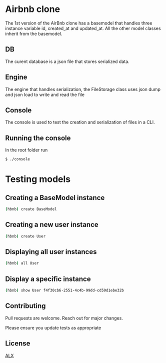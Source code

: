 # Airbnb clone

The 1st version of the AirBnb clone has a basemodel that handles three instance variable id, created_at and updated_at. All the other model classes inherit from the basemodel.

## DB
The curent database is a json file that stores serialized data.

## Engine
The engine that handles serialization, the FileStorage class uses json dump and json load to write and read the file

## Console
The console is used to test the creation and serialization of files in a CLI.

## Running the console
In the root folder run
```bash
$ ./console
```

# Testing models
## Creating a BaseModel instance

```bash
(hbnb) create BaseModel
```
## Creating a new user instance

```bash
(hbnb) create User
```
## Displaying all user instances

```bash
(hbnb) all User
```
## Display a specific instance
```bash
(hbnb) show User f4f30cb6-2551-4c4b-99dd-cd59d1ebe32b
```

## Contributing

Pull requests are welcome. Reach out for major changes. 

Please ensure you update tests as appropriate

## License
[ALX](https://www.alxafrica.com/)
